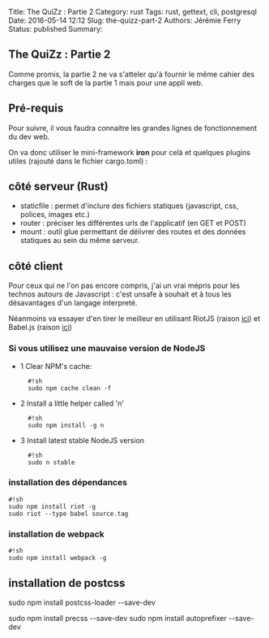 Title: The QuiZz : Partie 2
Category: rust
Tags: rust, gettext, cli, postgresql
Date: 2016-05-14 12:12
Slug: the-quizz-part-2
Authors: Jérémie Ferry
Status: published
Summary:

## The QuiZz : Partie 2

Comme promis, la partie 2 ne va s'atteler qu'à fournir le même cahier des charges que le soft de la partie 1 mais pour une appli web.

## Pré-requis

Pour suivre, il vous faudra connaitre les grandes lignes de fonctionnement du dev web.

On va donc utiliser le mini-framework **iron** pour celà et quelques plugins utiles (rajouté dans le fichier cargo.toml) : 

## côté serveur (Rust)

- staticfile : permet d'inclure des fichiers statiques (javascript, css, polices, images etc.)
- router : préciser les différentes urls de l'applicatif (en GET et POST)
- mount : outil glue permettant de délivrer des routes et des données statiques au sein du même serveur.

## côté client

Pour ceux qui ne l'on pas encore compris, j'ai un vrai mépris pour les technos autours de Javascript : c'est unsafe à souhait et à tous les désavantages d'un langage interpreté.

Néanmoins va essayer d'en tirer le meilleur en utilisant RiotJS (raison [ici]()) et Babel.js (raison [ici]())


### Si vous utilisez une mauvaise version de NodeJS

* 1 Clear NPM's cache:

        #!sh
        sudo npm cache clean -f

* 2 Install a little helper called 'n'

        #!sh
        sudo npm install -g n

* 3 Install latest stable NodeJS version

        #!sh
        sudo n stable

### installation des dépendances

    #!sh
    sudo npm install riot -g
    sudo riot --type babel source.tag

### installation de webpack

    #!sh
    sudo npm install webpack -g


## installation de postcss

sudo npm install postcss-loader --save-dev

sudo npm install precss --save-dev
sudo npm install autoprefixer --save-dev